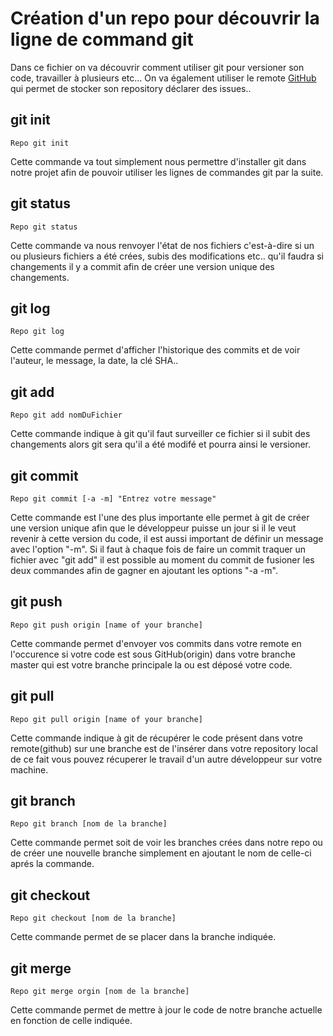 # Création d'un repo pour découvrir la ligne de command git
Dans ce fichier on va découvrir comment utiliser git pour versioner son code, travailler à plusieurs etc... On va également utiliser le remote [GitHub](https://github.com) qui permet de stocker son repository déclarer des issues..

## git init
```
Repo git init
```
Cette commande va tout simplement nous permettre d'installer git dans notre projet afin de pouvoir utiliser les lignes de commandes git par la suite.

## git status
```
Repo git status
```
Cette commande va nous renvoyer l'état de nos fichiers c'est-à-dire si un ou plusieurs fichiers a été crées, subis des modifications etc.. qu'il faudra si changements il y a commit afin de créer une version unique des changements.

## git log
```
Repo git log
```
Cette commande permet d'afficher l'historique des commits et de voir l'auteur, le message, la date, la clé SHA..

## git add
```
Repo git add nomDuFichier
```
Cette commande indique à git qu'il faut surveiller ce fichier si il subit des changements alors git sera qu'il a été modifé et pourra ainsi le versioner.

## git commit
```
Repo git commit [-a -m] "Entrez votre message"
```
Cette commande est l'une des plus importante elle permet à git de créer une version unique afin que le développeur puisse un jour si il le veut revenir à cette version du code, il est aussi important de définir un message avec l'option "-m". Si il faut à chaque fois de faire un commit traquer un fichier avec "git add" il est possible au moment du commit de fusioner les deux commandes afin de gagner en ajoutant les options "-a -m".

## git push
```
Repo git push origin [name of your branche]
```
Cette commande permet d'envoyer vos commits dans votre remote en l'occurence si votre code est sous GitHub(origin) dans votre branche master qui est votre branche principale la ou est déposé votre code.

## git pull
```
Repo git pull origin [name of your branche]
```
Cette commande indique à git de récupérer le code présent dans votre remote(github) sur une branche est de l'insérer dans votre repository local de ce fait vous pouvez récuperer le travail d'un autre développeur sur votre machine.

## git branch
```
Repo git branch [nom de la branche]
```
Cette commande permet soit de voir les branches crées dans notre repo ou de créer une nouvelle branche simplement en ajoutant le nom de celle-ci aprés la commande.

## git checkout
```
Repo git checkout [nom de la branche]
```
Cette commande permet de se placer dans la branche indiquée.

## git merge
```
Repo git merge orgin [nom de la branche]
```
Cette commande permet de mettre à jour le code de notre branche actuelle en fonction de celle indiquée.

